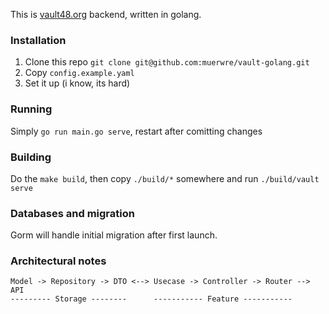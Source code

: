 This is [vault48.org](https://vault48.org) backend, written in golang.

### Installation
1. Clone this repo `git clone git@github.com:muerwre/vault-golang.git`
2. Copy `config.example.yaml`  
3. Set it up (i know, its hard)

### Running
Simply `go run main.go serve`, restart after comitting changes

### Building
Do the `make build`, then copy `./build/*` somewhere and run 
`./build/vault serve`

### Databases and migration
Gorm will handle initial migration after first launch.

### Architectural notes
```text
Model -> Repository -> DTO <--> Usecase -> Controller -> Router --> API
--------- Storage --------      ----------- Feature -----------
```
